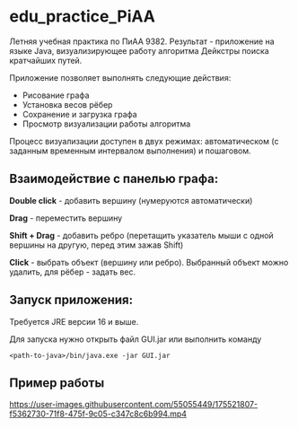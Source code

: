 # edu_practice_PiAA

Летняя учебная практика по ПиАА 9382.
Результат - приложение на языке Java, визуализирующее работу алгоритма Дейкстры поиска кратчайших путей.

Приложение позволяет выполнять следующие действия:
- Рисование графа
- Установка весов рёбер
- Сохранение и загрузка графа
- Просмотр визуализации работы алгоритма

Процесс визуализации доступен в двух режимах: автоматическом (с заданным временным интервалом выполнения) и пошаговом.

## Взаимодействие с панелью графа:

<b>Double click</b> - добавить вершину (нумеруются автоматически)

<b>Drag</b> - переместить вершину

<b>Shift + Drag</b> - добавить ребро (перетащить указатель мыши с одной вершины на другую, перед этим зажав Shift)

<b>Click</b> - выбрать объект (вершину или ребро). Выбранный объект можно удалить, для рёбер - задать вес.

## Запуск приложения:

Требуется JRE версии 16 и выше.

Для запуска нужно открыть файл GUI.jar или выполнить команду

`<path-to-java>/bin/java.exe -jar GUI.jar`

## Пример работы

https://user-images.githubusercontent.com/55055449/175521807-f5362730-71f8-475f-9c05-c347c8c6b994.mp4
